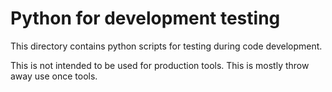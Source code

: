 
# Python for development testing

This directory contains python scripts for testing during code development.

This is not intended to be used for production tools. This is mostly 
throw away use once tools.

